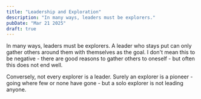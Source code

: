 ```yaml
---
title: "Leadership and Exploration"
description: "In many ways, leaders must be explorers."
pubDate: "Mar 21 2025"
draft: true
---
```


In many ways, leaders must be explorers. A leader who stays put can only gather others around them with themselves as the goal. I don't mean this to be negative - there are good reasons to gather others to oneself - but often this does not end well.

Conversely, not every explorer is a leader. Surely an explorer is a pioneer - going where few or none have gone - but a solo explorer is not leading anyone.
